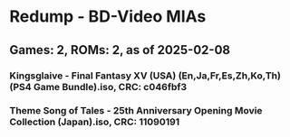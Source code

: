 # Redump - BD-Video MIAs
## Games: 2, ROMs: 2, as of 2025-02-08

### Kingsglaive - Final Fantasy XV (USA) (En,Ja,Fr,Es,Zh,Ko,Th) (PS4 Game Bundle).iso, CRC: c046fbf3
### Theme Song of Tales - 25th Anniversary Opening Movie Collection (Japan).iso, CRC: 11090191
